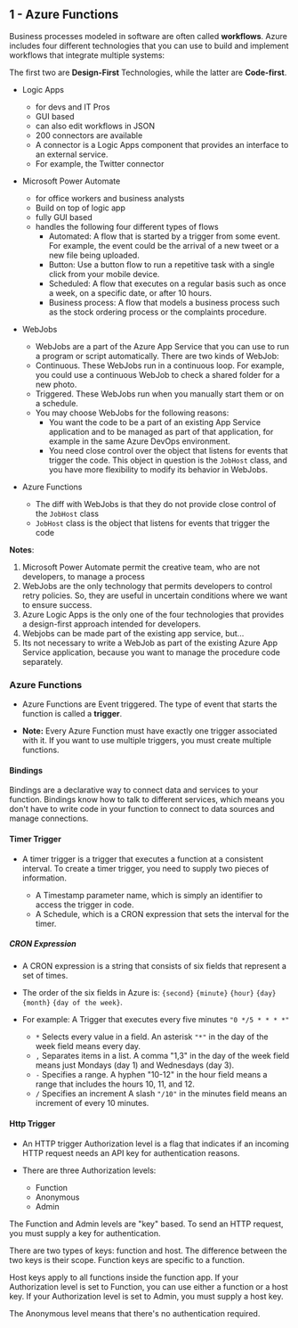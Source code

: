 ## 1 - Azure Functions

Business processes modeled in software are often called **workflows**. Azure includes four different technologies that you can use to build and implement workflows that integrate multiple systems:

The first two are **Design-First** Technologies, while the latter are **Code-first**.

- Logic Apps
  - for devs and IT Pros
  - GUI based
  - can also edit workflows in JSON
  - 200 connectors are available
  - A connector is a Logic Apps component that provides an interface to an external service.
  - For example, the Twitter connector
- Microsoft Power Automate

  - for office workers and business analysts
  - Build on top of logic app
  - fully GUI based
  - handles the following four different types of flows
    - Automated: A flow that is started by a trigger from some event. For example, the event could be the arrival of a new tweet or a new file being uploaded.
    - Button: Use a button flow to run a repetitive task with a single click from your mobile device.
    - Scheduled: A flow that executes on a regular basis such as once a week, on a specific date, or after 10 hours.
    - Business process: A flow that models a business process such as the stock ordering process or the complaints procedure.

- WebJobs

  - WebJobs are a part of the Azure App Service that you can use to run a program or script automatically. There are two kinds of WebJob:
  - Continuous. These WebJobs run in a continuous loop. For example, you could use a continuous WebJob to check a shared folder for a new photo.
  - Triggered. These WebJobs run when you manually start them or on a schedule.
  - You may choose WebJobs for the following reasons:
    - You want the code to be a part of an existing App Service application and to be managed as part of that application, for example in the same Azure DevOps environment.
    - You need close control over the object that listens for events that trigger the code. This object in question is the `JobHost` class, and you have more flexibility to modify its behavior in WebJobs.

- Azure Functions
  - The diff with WebJobs is that they do not provide close control of the `JobHost` class
  - `JobHost` class is the object that listens for events that trigger the code

**Notes**:

1. Microsoft Power Automate permit the creative team, who are not developers, to manage a process
2. WebJobs are the only technology that permits developers to control retry policies. So, they are useful in uncertain conditions where we want to ensure success.
3. Azure Logic Apps is the only one of the four technologies that provides a design-first approach intended for developers.
4. Webjobs can be made part of the existing app service, but...
5. Its not necessary to write a WebJob as part of the existing Azure App Service application, because you want to manage the procedure code separately.

### Azure Functions

- Azure Functions are Event triggered. The type of event that starts the function is called a **trigger**.

- **Note:** Every Azure Function must have exactly one trigger associated with it. If you want to use multiple triggers, you must create multiple functions.

#### Bindings

Bindings are a declarative way to connect data and services to your function. Bindings know how to talk to different services, which means you don't have to write code in your function to connect to data sources and manage connections.

#### Timer Trigger

- A timer trigger is a trigger that executes a function at a consistent interval. To create a timer trigger, you need to supply two pieces of information.

  - A Timestamp parameter name, which is simply an identifier to access the trigger in code.
  - A Schedule, which is a CRON expression that sets the interval for the timer.

##### CRON Expression

- A CRON expression is a string that consists of six fields that represent a set of times.

- The order of the six fields in Azure is: `{second}` `{minute}` `{hour}` `{day}` `{month}` `{day of the week}`.

- For example: A Trigger that executes every five minutes `"0 */5 * * * *"`

  - `*` Selects every value in a field. An asterisk `"*"` in the day of the week field means every day.
  - `,` Separates items in a list. A comma "1,3" in the day of the week field means just Mondays (day 1) and Wednesdays (day 3).
  - `-` Specifies a range. A hyphen "10-12" in the hour field means a range that includes the hours 10, 11, and 12.
  - `/` Specifies an increment A slash `"/10"` in the minutes field means an increment of every 10 minutes.

#### Http Trigger

- An HTTP trigger Authorization level is a flag that indicates if an incoming HTTP request needs an API key for authentication reasons.

- There are three Authorization levels:

  - Function
  - Anonymous
  - Admin

The Function and Admin levels are "key" based. To send an HTTP request, you must supply a key for authentication.

There are two types of keys: function and host. The difference between the two keys is their scope. Function keys are specific to a function.

Host keys apply to all functions inside the function app. If your Authorization level is set to Function, you can use either a function or a host key. If your Authorization level is set to Admin, you must supply a host key.

The Anonymous level means that there's no authentication required.
